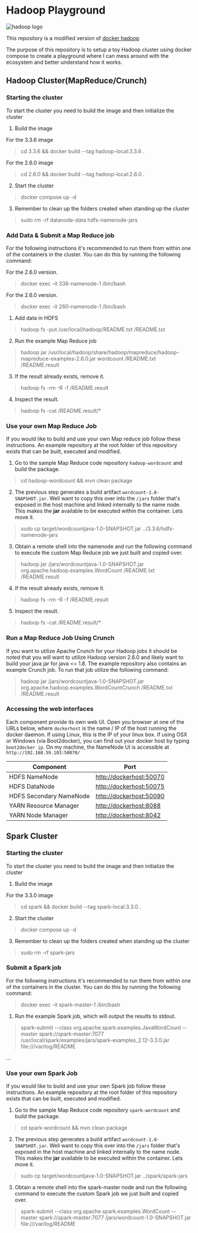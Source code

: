 # Hadoop Playground
![hadoop logo](https://hadoop.apache.org/images/hadoop-logo.jpg)

This repository is a modified version of [docker hadoop](https://github.com/bigdatafoundation/docker-hadoop)

The purpose of this repository is to setup a toy Hadoop cluster using docker compose to create a playground where I can mess around with the ecosystem and better understand how it works.

## Hadoop Cluster(MapReduce/Crunch)
### Starting the cluster
To start the cluster you need to build the image and then initialize the cluster

1. Build the image

For the 3.3.6 image

> cd 3.3.6 && docker build --tag hadoop-local:3.3.6 .

For the 2.6.0 image

> cd 2.6.0 && docker build --tag hadoop-local:2.6.0 .

2. Start the cluster
> docker compose up -d

3. Remember to clean up the folders created when standing up the cluster
> sudo rm -rf datanode-data hdfs-namenode-jars

### Add Data & Submit a Map Reduce job 
For the following instructions it's recommended to run them from within one of the containers in the cluster. You can do this by running the following command:

For the 2.6.0 version.

> docker exec -it 336-namenode-1 /bin/bash

For the 2.6.0 version.

> docker exec -it 260-namenode-1 /bin/bash

1. Add data in HDFS
> hadoop fs -put /usr/local/hadoop/README.txt /README.txt

2. Run the example Map Reduce job
> hadoop jar /usr/local/hadoop/share/hadoop/mapreduce/hadoop-mapreduce-examples-2.6.0.jar wordcount  /README.txt /README.result

3. If the result already exists, remove it.
> hadoop fs -rm -R -f /README.result

4. Inspect the result.
> hadoop fs -cat /README.result/\*

### Use your own Map Reduce Job
If you would like to build and use your own Map reduce job follow these instructions. An example repository at the root folder of this repository exists that can be built, executed and modified.

1. Go to the sample Map Reduce code repository `hadoop-wordcount` and build the package.
> cd hadoop-wordcount && mvn clean package
2. The previous step generates a build artifact `wordcount-1.0-SNAPSHOT.jar`. Well want to copy this over into the `/jars` folder that's exposed in the host machine and linked internally to the name node. This makes the **jar** available to be executed within the container. Lets move it.
> sudo cp target/wordcountjava-1.0-SNAPSHOT.jar ../3.3.6/hdfs-namenode-jars
3. Obtain a remote shell into the namenode and run the following command to execute the custom Map Reduce job we just built and copied over.
> hadoop jar /jars/wordcountjava-1.0-SNAPSHOT.jar org.apache.hadoop.examples.WordCount /README.txt /README.result
4. If the result already exists, remove it.
> hadoop fs -rm -R -f /README.result
5. Inspect the result.
> hadoop fs -cat /README.result/\*

### Run a Map Reduce Job Using Crunch
If you want to utilize Apache Crunch for your Hadoop jobs it should be noted that you will want to utilize Hadoop version 2.6.0 and likely want to build your java jar for java <= 1.8. The example repository also contains an example Crunch job. To run that job utilize the following command:
> hadoop jar /jars/wordcountjava-1.0-SNAPSHOT.jar org.apache.hadoop.examples.WordCountCrunch /README.txt /README.result

### Accessing the web interfaces
Each component provide its own web UI. Open you browser at one of the URLs below, where `dockerhost` is the name / IP of the host running the docker daemon. If using Linux, this is the IP of your linux box. If using OSX or Windows (via Boot2docker), you can find out your docker host by typing `boot2docker ip`. On my machine, the NameNode UI is accessible at `http://192.168.59.103:50070/`

| Component               | Port                                               |
| ----------------------- | -------------------------------------------------- |
| HDFS NameNode           | [http://dockerhost:50070](http://dockerhost:50070) |
| HDFS DataNode           | [http://dockerhost:50075](http://dockerhost:50075) |
| HDFS Secondary NameNode | [http://dockerhost:50090](http://dockerhost:50090) |
| YARN Resource Manager   | [http://dockerhost:8088](http://dockerhost:8088) |
| YARN Node Manager   | [http://dockerhost:8042](http://dockerhost:8042) |

## Spark Cluster
### Starting the cluster
To start the cluster you need to build the image and then initialize the cluster

1. Build the image

For the 3.3.0 image

> cd spark && docker build --tag spark-local:3.3.0 .

2. Start the cluster
> docker compose up -d

3. Remember to clean up the folders created when standing up the cluster
> sudo rm -rf spark-jars

### Submit a Spark job 
For the following instructions it's recommended to run them from within one of the containers in the cluster. You can do this by running the following command:

> docker exec -it spark-master-1 /bin/bash

1. Run the example Spark job, which will output the results to stdout.
> spark-submit --class org.apache.spark.examples.JavaWordCount --master spark://spark-master:7077 /usr/local/spark/examples/jars/spark-examples_2.12-3.3.0.jar file:///var/log/README

...
### Use your own Spark Job
If you would like to build and use your own Spark job follow these instructions. An example repository at the root folder of this repository exists that can be built, executed and modified.

1. Go to the sample Map Reduce code repository `spark-wordcount` and build the package.
> cd spark-wordcount && mvn clean package
2. The previous step generates a build artifact `wordcount-1.0-SNAPSHOT.jar`. Well want to copy this over into the `/jars` folder that's exposed in the host machine and linked internally to the name node. This makes the **jar** available to be executed within the container. Lets move it.
> sudo cp target/wordcountjava-1.0-SNAPSHOT.jar ../spark/spark-jars
3. Obtain a remote shell into the spark-master node and run the following command to execute the custom Spark job we just built and copied over.
> spark-submit --class org.apache.spark.examples.WordCount --master spark://spark-master:7077 /jars/wordcount-1.0-SNAPSHOT.jar file:///var/log/README
